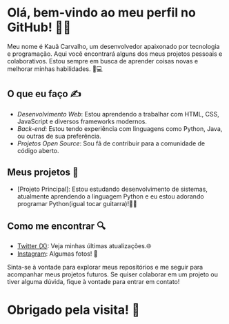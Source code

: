 # Olá, bem-vindo ao meu perfil no GitHub! 👋😺

Meu nome é Kauã Carvalho, um desenvolvedor apaixonado por tecnologia e programação. Aqui você encontrará alguns dos meus projetos pessoais e colaborativos. Estou sempre em busca de aprender coisas novas e melhorar minhas habilidades. 👤💻

## O que eu faço ✍

- *Desenvolvimento Web*: Estou aprendendo a trabalhar com HTML, CSS, JavaScript e diversos frameworks modernos.
- *Back-end*: Estou tendo experiência com linguagens como Python, Java, ou outras de sua preferência.
- *Projetos Open Source*: Sou fã de contribuir para a comunidade de código aberto.

## Meus projetos 📓

- [Projeto Principal]: Estou estudando desenvolvimento de sistemas, atualmente aprendendo a linguagem Python e eu estou adorando programar Python(igual tocar guitarra)!🎸🎶

## Como me encontrar 🔍

- [Twitter (X)](https://x.com/KauCarv75289759?t=vO8qfqvkV7c4N25BKN9cbw&s=09): Veja minhas últimas atualizações.🌐
- [Instagram](https://www.instagram.com/kkaua_carv?igsh=ODBqc3FnbmYybWZy): Algumas fotos! 🤳

Sinta-se à vontade para explorar meus repositórios e me seguir para acompanhar meus projetos futuros. Se quiser colaborar em um projeto ou tiver alguma dúvida, fique à vontade para entrar em contato!

Obrigado pela visita! 🙌
=======

